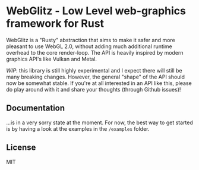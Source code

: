 # WebGlitz - Low Level web-graphics framework for Rust

WebGlitz is a "Rusty" abstraction that aims to make it safer and more pleasant to use WebGL 2.0, without adding
much additional runtime overhead to the core render-loop. The API is heavily inspired by modern graphics API's 
like Vulkan and Metal.

*WIP*: this library is still highly experimental and I expect there will still be many breaking changes. However, 
the general "shape" of the API should now be somewhat stable. If you're at all interested in an API like this, 
please do play around with it and share your thoughts (through Github issues)!

## Documentation

...is in a very sorry state at the moment. For now, the best way to get started is by having a look at the 
examples in the `/examples` folder. 

## License

MIT
